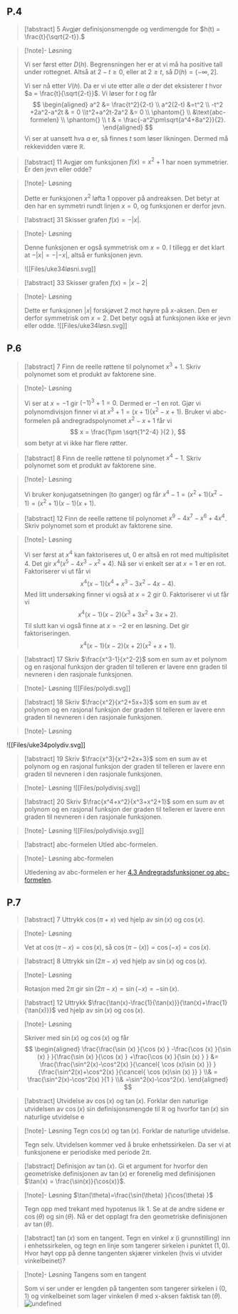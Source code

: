 ## P.4


> [!abstract] 5
> Avgjør definisjonsmengde og verdimengde for $h(t) = \frac{t}{\sqrt{2-t}}.$

> [!note]- Løsning
>
> 
> Vi ser først etter $D(h)$. Begrensningen her er at vi må ha positive tall under rottegnet. Altså at $2-t \geq 0$, eller at $2\geq t$, så $D(h)=(-\infty,2]$.
> 
> Vi ser nå etter $V(h)$. Da er vi ute etter alle $a$ der det eksisterer $t$ hvor $a = \frac{t}{\sqrt{2-t}}$. Vi løser for $t$ og får
> $$
> \begin{aligned} 
>   a^2  &= \frac{t^2}{2-t} \\ a^2(2-t) &=t^2 \\ -t^2 +2a^2-a^2t & = 0 \\t^2+a^2t-2a^2 &= 0 \\ \phantom{} \\ &\text{abc-formelen} \\ \phantom{} \\ t & = \frac{-a^2\pm\sqrt{a^4+8a^2}}{2}. 
> \end{aligned} 
> $$
> Vi ser at uansett hva $a$ er, så finnes $t$ som løser likningen. Dermed må rekkevidden være $\mathbb{R}$.
> 

> [!abstract] 11
> Avgjør om funksjonen $f(x) = x^2+1$ har noen symmetrier. Er den jevn eller odde?

> [!note]- Løsning
>
> 
> 
> Dette er funksjonen $x^2$ løfta 1 oppover på andreaksen. Det betyr at den har en symmetri rundt linjen $x=0$, og funksjonen er derfor jevn.
> 

> [!abstract] 31
> Skisser grafen $f(x) = -|x|$.

> [!note]- Løsning
>
> Denne funksjonen er også symmetrisk om $x=0$. I tillegg er det klart at $-|x| = -|-x|$, altså er funksjonen jevn.
> 
> ![[Files/uke34løsni.svg]]



> [!abstract] 33
> Skisser grafen $f(x) = |x-2|$

> [!note]- Løsning
>
> 
> 
> Dette er funksjonen $|x|$ forskjøvet $2$ mot høyre på $x$-aksen. Den er derfor symmetrisk om $x=2$. Det betyr også at funksjonen ikke er jevn eller odde. 
> ![[Files/uke34løsn.svg]]
> 
## P.6


> [!abstract] 7
> Finn de reelle røttene til polynomet $x^3+1$. Skriv polynomet som et produkt av faktorene sine.

> [!note]- Løsning
>
> 
> 
> Vi ser at $x=-1$ gir $(-1)^3+1 = 0$. Dermed er $-1$ en rot. Gjør vi polynomdivisjon finner vi at $x^3+1 = (x+1)(x^2-x+1)$. Bruker vi abc-formelen på andregradspolynomet $x^2-x+1$ får vi
> $$
> x = \frac{1\pm \sqrt{1^2-4}  }{2 },
> $$
> som betyr at vi ikke har flere røtter. 
> 

> [!abstract] 8
> Finn de reelle røttene til polynomet $x^4-1$. Skriv polynomet som et produkt av faktorene sine.

> [!note]- Løsning
>
> 
> 
> Vi bruker konjugatsetningen (to ganger) og får $x^4-1 = (x^2+1)(x^2-1) =(x^2+1)(x-1)(x+1)$.
> 

> [!abstract] 12
> Finn de reelle røttene til polynomet $x^9-4x^7-x^6+4x^4$. Skriv polynomet som et produkt av faktorene sine.

> [!note]- Løsning
>
> 
> 
> Vi ser først at $x^4$ kan faktoriseres ut, $0$ er altså en rot med multiplisitet $4$. Det gir $x^4(x^5-4x^3-x^2+4)$. Nå ser vi enkelt ser at $x=1$ er en rot. Faktoriserer vi ut får vi $$x^4(x-1)(x^4 + x^3 - 3 x^2 - 4 x - 4 ).$$ Med litt undersøking finner vi også at $x=2$ gir $0$. Faktoriserer vi ut får vi $$x^4(x-1)(x-2)(x^3 + 3 x^2 + 3 x + 2).$$ Til slutt kan vi også finne at $x=-2$ er en løsning. Det gir faktoriseringen. 
> $$
> x^4(x-1)(x-2)(x+2)(x^2+x+1).
> $$
> 

> [!abstract] 17
> Skriv $\frac{x^3-1}{x^2-2}$ som en sum av et polynom og en rasjonal funksjon der graden til telleren er lavere enn graden til nevneren i den rasjonale funksjonen.


> [!note]- Løsning
> ![[Files/polydi.svg]]


> [!abstract] 18
> Skriv $\frac{x^2}{x^2+5x+3}$ som en sum av et polynom og en rasjonal funksjon der graden til telleren er lavere enn graden til nevneren i den rasjonale funksjonen.


> [!note]- Løsning
> 
![[Files/uke34polydiv.svg]]

> [!abstract] 19
> Skriv $\frac{x^3}{x^2+2x+3}$ som en sum av et polynom og en rasjonal funksjon der graden til telleren er lavere enn graden til nevneren i den rasjonale funksjonen.


> [!note]- Løsning
> ![[Files/polydivisj.svg]]



> [!abstract] 20
> Skriv $\frac{x^4+x^2}{x^3+x^2+1}$ som en sum av et polynom og en rasjonal funksjon der graden til telleren er lavere enn graden til nevneren i den rasjonale funksjonen.

> [!note]- Løsning
![[Files/polydivisjo.svg]]


> [!abstract] abc-formelen
> Utled abc-formelen.

> [!note]- Løsning
>abc-formelen  
> 
> Utledening av abc-formelen er her [4.3 Andregradsfunksjoner og abc-formelen](Kapittel%200%20-%20innledende%20kapittel/4.3%20Andregradsfunksjoner%20og%20abc-formelen.md).
> 
## P.7


> [!abstract] 7
> Uttrykk $\cos(\pi+x)$ ved hjelp av $\sin(x)$ og $\cos(x)$.

> [!note]- Løsning
>
> 
> 
> Vet at $\cos(\pi-x) = \cos (x)$, så $\cos(\pi-(x))=\cos(-x)=\cos (x)$.
> 

> [!abstract] 8
> Uttrykk $\sin(2\pi-x)$ ved hjelp av $\sin(x)$ og $\cos(x)$.

> [!note]- Løsning
>
> 
> 
> Rotasjon med $2\pi$ gir $\sin(2\pi-x)=\sin(-x)=-\sin (x)$.
> 

> [!abstract] 12
> Uttrykk $\frac{\tan(x)-\frac{1}{\tan(x)}}{\tan(x)+\frac{1}{\tan(x)}}$ ved hjelp av $\sin(x)$ og $\cos(x)$.

> [!note]- Løsning
>
> 
> 
> Skriver med $\sin (x)$ og $\cos (x)$ og får
> $$
> \begin{aligned} 
>   \frac{\frac{\sin (x) }{\cos (x) } -\frac{\cos (x) }{\sin (x) }  }{\frac{\sin (x) }{\cos (x) } +\frac{\cos (x) }{\sin (x) }  }  &= \frac{\frac{\sin^2(x)-\cos^2(x) }{\cancel{ \cos (x)\sin (x)  }}  }{\frac{\sin^2(x)+\cos^2(x) }{\cancel{ \cos (x)\sin (x)  }}  } \\& = \frac{\sin^2(x)-\cos^2(x) }{1 } \\& =\sin^2(x)-\cos^2(x).
> \end{aligned} 
> $$
> 

> [!abstract]  Utvidelse av $\cos(x)$ og $\tan(x)$.
> Forklar den naturlige utvidelsen av $\cos(x)$ sin definisjonsmengde til $\mathbb{R}$  og hvorfor $\tan(x)$ sin naturlige utvidelse e 

> [!note]- Løsning
>Tegn $\cos (x)$ og $\tan (x)$. Forklar de naturlige utvidelse.  
> 
> Tegn selv. Utvidelsen kommer ved å bruke enhetssirkelen. Da ser vi at funksjonene er periodiske med periode $2\pi$.
> 

> [!abstract] Definisjon av $\tan(x)$.
> Gi et argument for hvorfor den geometriske definisjonen av $\tan(x)$ er forenelig med definisjonen $\tan(x) = \frac{\sin(x)}{\cos(x)}$.

> [!note]- Løsning
>$\tan(\theta)=\frac{\sin(\theta) }{\cos(\theta) }$  
> 
> Tegn opp med trekant med hypotenus lik $1$. Se at de andre sidene er $\cos(\theta)$ og $\sin(\theta)$. Nå er det opplagt fra den geometriske definisjonen av $\tan(\theta)$.
> 

> [!abstract] $\tan(x)$ som en tangent.
> Tegn en vinkel $x$ (i grunnstilling) inn i enhetssirkelen, og tegn en linje som tangerer sirkelen i punktet $(1,0)$. Hvor høyt opp på denne tangenten skjærer vinkelen (hvis vi utvider vinkelbeinet)?

> [!note]- Løsning
>Tangens som en tangent
> 
> 
> Som vi ser under er lengden på tangenten som tangerer sirkelen i $(0,1)$ og vinkelbeinet som lager vinkelen $\theta$ med x-aksen faktisk $\tan(\theta)$.
> ![undefined](Files/shapes%20at%2024-08-19%2013.11.11.svg)